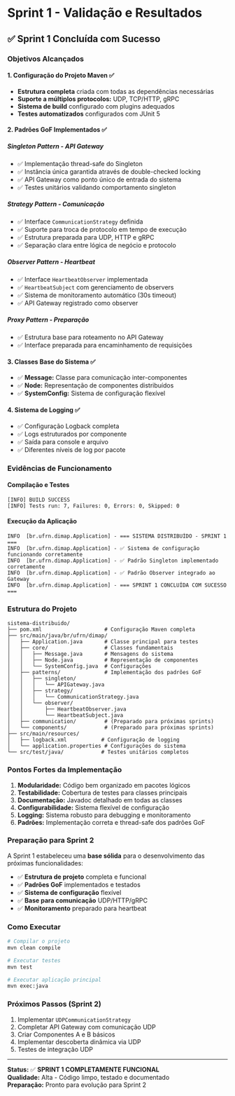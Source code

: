 # Sprint 1 - Validação e Resultados

## ✅ Sprint 1 Concluída com Sucesso

### Objetivos Alcançados

#### 1. Configuração do Projeto Maven ✅
- **Estrutura completa** criada com todas as dependências necessárias
- **Suporte a múltiplos protocolos:** UDP, TCP/HTTP, gRPC
- **Sistema de build** configurado com plugins adequados
- **Testes automatizados** configurados com JUnit 5

#### 2. Padrões GoF Implementados ✅

##### **Singleton Pattern - API Gateway**
- ✅ Implementação thread-safe do Singleton
- ✅ Instância única garantida através de double-checked locking
- ✅ API Gateway como ponto único de entrada do sistema
- ✅ Testes unitários validando comportamento singleton

##### **Strategy Pattern - Comunicação**
- ✅ Interface `CommunicationStrategy` definida
- ✅ Suporte para troca de protocolo em tempo de execução
- ✅ Estrutura preparada para UDP, HTTP e gRPC
- ✅ Separação clara entre lógica de negócio e protocolo

##### **Observer Pattern - Heartbeat**
- ✅ Interface `HeartbeatObserver` implementada
- ✅ `HeartbeatSubject` com gerenciamento de observers
- ✅ Sistema de monitoramento automático (30s timeout)
- ✅ API Gateway registrado como observer

##### **Proxy Pattern - Preparação**
- ✅ Estrutura base para roteamento no API Gateway
- ✅ Interface preparada para encaminhamento de requisições

#### 3. Classes Base do Sistema ✅
- ✅ **Message:** Classe para comunicação inter-componentes
- ✅ **Node:** Representação de componentes distribuídos
- ✅ **SystemConfig:** Sistema de configuração flexível

#### 4. Sistema de Logging ✅
- ✅ Configuração Logback completa
- ✅ Logs estruturados por componente
- ✅ Saída para console e arquivo
- ✅ Diferentes níveis de log por pacote

### Evidências de Funcionamento

#### Compilação e Testes
```
[INFO] BUILD SUCCESS
[INFO] Tests run: 7, Failures: 0, Errors: 0, Skipped: 0
```

#### Execução da Aplicação
```
INFO  [br.ufrn.dimap.Application] - === SISTEMA DISTRIBUÍDO - SPRINT 1 ===
INFO  [br.ufrn.dimap.Application] - ✅ Sistema de configuração funcionando corretamente
INFO  [br.ufrn.dimap.Application] - ✅ Padrão Singleton implementado corretamente
INFO  [br.ufrn.dimap.Application] - ✅ Padrão Observer integrado ao Gateway
INFO  [br.ufrn.dimap.Application] - === SPRINT 1 CONCLUÍDA COM SUCESSO ===
```

### Estrutura do Projeto

```
sistema-distribuido/
├── pom.xml                    # Configuração Maven completa
├── src/main/java/br/ufrn/dimap/
│   ├── Application.java       # Classe principal para testes
│   ├── core/                  # Classes fundamentais
│   │   ├── Message.java       # Mensagens do sistema
│   │   ├── Node.java          # Representação de componentes
│   │   └── SystemConfig.java  # Configurações
│   ├── patterns/              # Implementação dos padrões GoF
│   │   ├── singleton/
│   │   │   └── APIGateway.java
│   │   ├── strategy/
│   │   │   └── CommunicationStrategy.java
│   │   └── observer/
│   │       ├── HeartbeatObserver.java
│   │       └── HeartbeatSubject.java
│   ├── communication/         # (Preparado para próximas sprints)
│   └── components/            # (Preparado para próximas sprints)
├── src/main/resources/
│   ├── logback.xml           # Configuração de logging
│   └── application.properties # Configurações do sistema
└── src/test/java/            # Testes unitários completos
```

### Pontos Fortes da Implementação

1. **Modularidade:** Código bem organizado em pacotes lógicos
2. **Testabilidade:** Cobertura de testes para classes principais
3. **Documentação:** Javadoc detalhado em todas as classes
4. **Configurabilidade:** Sistema flexível de configuração
5. **Logging:** Sistema robusto para debugging e monitoramento
6. **Padrões:** Implementação correta e thread-safe dos padrões GoF

### Preparação para Sprint 2

A Sprint 1 estabeleceu uma **base sólida** para o desenvolvimento das próximas funcionalidades:

- ✅ **Estrutura de projeto** completa e funcional
- ✅ **Padrões GoF** implementados e testados
- ✅ **Sistema de configuração** flexível
- ✅ **Base para comunicação** UDP/HTTP/gRPC
- ✅ **Monitoramento** preparado para heartbeat

### Como Executar

```bash
# Compilar o projeto
mvn clean compile

# Executar testes
mvn test

# Executar aplicação principal
mvn exec:java
```

### Próximos Passos (Sprint 2)

1. Implementar `UDPCommunicationStrategy`
2. Completar API Gateway com comunicação UDP
3. Criar Componentes A e B básicos
4. Implementar descoberta dinâmica via UDP
5. Testes de integração UDP

---

**Status:** ✅ **SPRINT 1 COMPLETAMENTE FUNCIONAL**  
**Qualidade:** Alta - Código limpo, testado e documentado  
**Preparação:** Pronto para evolução para Sprint 2